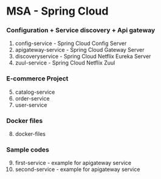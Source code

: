 # MSA - Spring Cloud 

### Configuration + Service discovery + Api gateway
1. config-service - Spring Cloud Config Server
2. apigateway-service - Spring Cloud Gateway Server
3. discoveryservice - Spring Cloud Netflix Eureka Server 
4. zuul-service - Spring Cloud Netflix Zuul

### E-commerce Project
5. catalog-service
6. order-service
7. user-service

### Docker files
8. docker-files

### Sample codes
9. first-service - example for apigateway service
10. second-service - example for apigateway service
